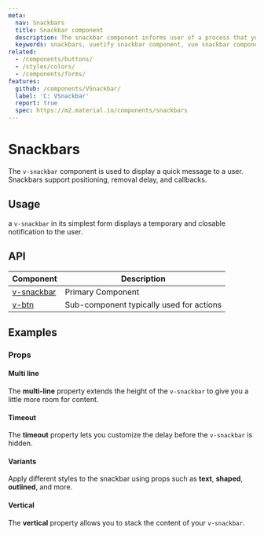 ```yaml
---
meta:
  nav: Snackbars
  title: Snackbar component
  description: The snackbar component informs user of a process that your application has performed is will perform. It can be temporary and often contains actions. Timer will stop when user hovers over the snackbar.
  keywords: snackbars, vuetify snackbar component, vue snackbar component
related:
  - /components/buttons/
  - /styles/colors/
  - /components/forms/
features:
  github: /components/VSnackbar/
  label: 'C: VSnackbar'
  report: true
  spec: https://m2.material.io/components/snackbars
---
```


# Snackbars

The `v-snackbar` component is used to display a quick message to a user. Snackbars support positioning, removal delay, and callbacks.

<PageFeatures />

## Usage

a `v-snackbar` in its simplest form displays a temporary and closable notification to the user.

<ExamplesExample file="v-snackbar/usage" />

<PromotedEntry />

## API

| Component | Description |
| - | - |
| [v-snackbar](/api/v-snackbar/) | Primary Component |
| [v-btn](/api/v-btn/) | Sub-component typically used for actions |

<ApiInline hide-links />

## Examples

### Props

#### Multi line

The **multi-line** property extends the height of the `v-snackbar` to give you a little more room for content.

<ExamplesExample file="v-snackbar/prop-multi-line" />

#### Timeout

The **timeout** property lets you customize the delay before the `v-snackbar` is hidden.

<ExamplesExample file="v-snackbar/prop-timeout" />

#### Variants

Apply different styles to the snackbar using props such as **text**, **shaped**, **outlined**, and more.

<ExamplesExample file="v-snackbar/prop-variants" />

#### Vertical

The **vertical** property allows you to stack the content of your `v-snackbar`.

<ExamplesExample file="v-snackbar/prop-vertical" />
